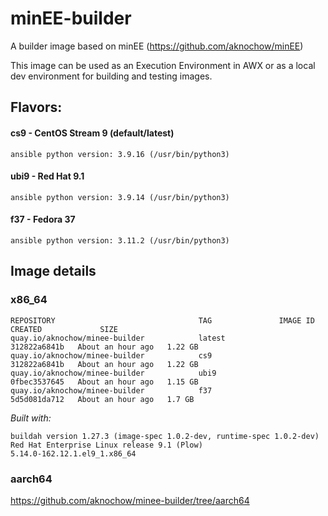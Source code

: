 # minEE-builder

A builder image based on minEE (https://github.com/aknochow/minEE)

This image can be used as an Execution Environment in AWX or as a local dev environment for building and testing images.

## Flavors:
#### cs9 - CentOS Stream 9 (default/latest) 
`ansible python version: 3.9.16 (/usr/bin/python3)`
#### ubi9 - Red Hat 9.1 
`ansible python version: 3.9.14 (/usr/bin/python3)`
#### f37 - Fedora 37
`ansible python version: 3.11.2 (/usr/bin/python3)`

## Image details
### x86_64
```
REPOSITORY                                TAG               IMAGE ID       CREATED             SIZE
quay.io/aknochow/minee-builder            latest            312822a6841b   About an hour ago   1.22 GB
quay.io/aknochow/minee-builder            cs9               312822a6841b   About an hour ago   1.22 GB
quay.io/aknochow/minee-builder            ubi9              0fbec3537645   About an hour ago   1.15 GB
quay.io/aknochow/minee-builder            f37               5d5d081da712   About an hour ago   1.7 GB
```
_Built with:_
```
buildah version 1.27.3 (image-spec 1.0.2-dev, runtime-spec 1.0.2-dev)
Red Hat Enterprise Linux release 9.1 (Plow)
5.14.0-162.12.1.el9_1.x86_64
```

### aarch64

https://github.com/aknochow/minee-builder/tree/aarch64
